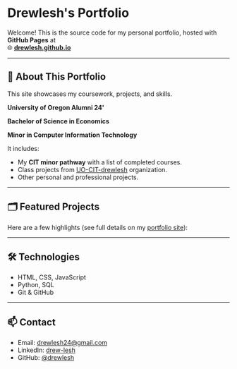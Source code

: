 # Drewlesh's Portfolio

Welcome! This is the source code for my personal portfolio, hosted with **GitHub Pages** at  
🌐 **[drewlesh.github.io](https://drewlesh.github.io)**

---

## 📌 About This Portfolio
This site showcases my coursework, projects, and skills.

**University of Oregon Alumni 24'**

**Bachelor of Science in Economics**

**Minor in Computer Information Technology**

It includes:

- My **CIT minor pathway** with a list of completed courses.
- Class projects from [UO-CIT-drewlesh](https://github.com/UO-CIT-drewlesh) organization.
- Other personal and professional projects.

---

## 🗂 Featured Projects
Here are a few highlights (see full details on my [portfolio site](https://drewlesh.github.io)):

---

## 🛠 Technologies
- HTML, CSS, JavaScript
- Python, SQL
- Git & GitHub

---

## 📫 Contact
- Email: drewlesh24@gmail.com
- LinkedIn: [drew-lesh](https://www.linkedin.com/in/drew-lesh/)
- GitHub: [@drewlesh](https://github.com/drewlesh)

